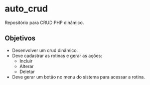 # auto_crud

Repositório para CRUD PHP dinâmico.

## Objetivos
- Desenvolver um crud dinâmico.
- Deve cadastrar as rotinas e gerar as ações:
  - Incluir
  - Alterar
  - Deletar   
- Deve gerar um botão no menu do sistema para acessar a rotina.
